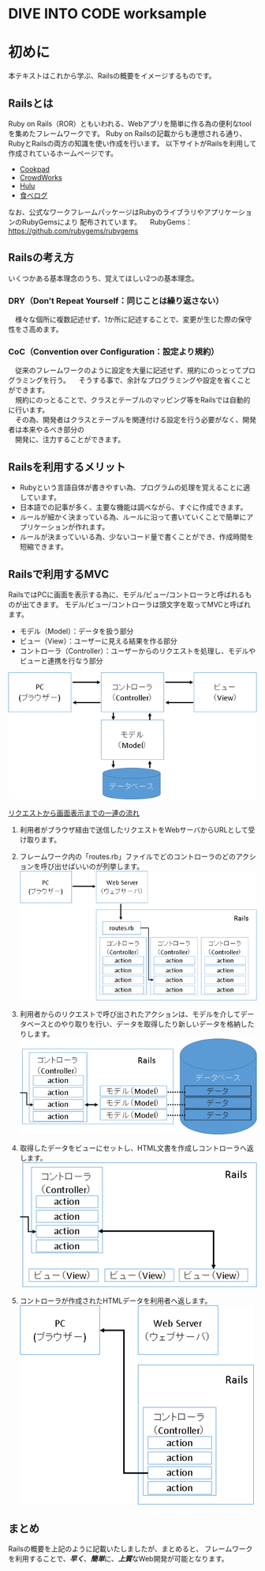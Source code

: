 # DIVE INTO CODE worksample



# 初めに
本テキストはこれから学ぶ、Railsの概要をイメージするものです。



## Railsとは

Ruby on Rails（ROR）ともいわれる、Webアプリを簡単に作る為の便利なtoolを集めたフレームワークです。  Ruby on Railsの記載からも連想される通り、RubyとRailsの両方の知識を使い作成を行います。
以下サイトがRailsを利用して作成されているホームページです。 
- [Cookpad](https://cookpad.com/)
- [CrowdWorks]( https://crowdworks.jp/)
- [Hulu](https://www.happyon.jp/)
- [食べログ](https://tabelog.com/)

なお、公式なワークフレームパッケージはRubyのライブラリやアプリケーションのRubyGemsにより
配布されています。
　RubyGems：https://github.com/rubygems/rubygems



## Railsの考え方

いくつかある基本理念のうち、覚えてほしい2つの基本理念。

### DRY（Don’t Repeat Yourself：同じことは繰り返さない）

　様々な個所に複数記述せず、1か所に記述することで、変更が生じた際の保守性をさ高めます。

### CoC（Convention over Configuration：設定より規約）
　従来のフレームワークのように設定を大量に記述せず、規約にのっとってプログラミングを行う。
　そうする事で、余計なプログラミングや設定を省くことができます。   
　規約にのっとることで、クラスとテーブルのマッピング等をRailsでは自動的に行います。   
　その為、開発者はクラスとテーブルを関連付ける設定を行う必要がなく、開発者は本来やるべき部分の  
　開発に、注力することができます。



## Railsを利用するメリット

- Rubyという言語自体が書きやすい為、プログラムの処理を覚えることに適しています。
- 日本語での記事が多く、主要な機能は調べながら、すぐに作成できます。
- ルールが細かく決まっている為、ルールに沿って書いていくことで簡単にアプリケーションが作れます。
- ルールが決まっていいる為、少ないコード量で書くことができ、作成時間を短縮できます。



## Railsで利用するMVC

RailsではPCに画面を表示する為に、モデル/ビュー/コントローラと呼ばれるものが出てきます。
モデル/ビュー/コントローラは頭文字を取ってMVCと呼ばれます。

- モデル（Model）：データを扱う部分
- ビュー（View）：ユーザーに見える結果を作る部分
- コントローラ（Controller）：ユーザーからのリクエストを処理し、モデルやビューと連携を行なう部分

![MVC概要](https://github.com/tk-sugiyama/worksample/blob/master/img/MVC.png)



<u>リクエストから画面表示までの一連の流れ</u>

1. 利用者がブラウザ経由で送信したリクエストをWebサーバからURLとして受け取ります。

2. フレームワーク内の「routes.rb」ファイルでどのコントローラのどのアクションを呼び出せばいいのが列挙します。
   ![routes.rbイメージ](https://github.com/tk-sugiyama/worksample/blob/master/img/routes.png)

3. 利用者からのリクエストで呼び出されたアクションは、モデルを介してデータベースとのやり取りを行い、データを取得したり新しいデータを格納したりします。
   ![コントローラとDBの連携イメージ](https://github.com/tk-sugiyama/worksample/blob/master/img/Model.png)

4. 取得したデータをビューにセットし、HTML文書を作成しコントローラへ返します。
   ![このトローラとビューの連携イメージ](https://github.com/tk-sugiyama/worksample/blob/master/img/View.png)

5. コントローラが作成されたHTMLデータを利用者へ返します。
   ![ページ表示イメージ](https://github.com/tk-sugiyama/worksample/blob/master/img/Return.png)

   

## まとめ

Railsの概要を上記のように記載いたしましたが、まとめると、
フレームワークを利用することで、***早く***、***簡単***に、***上質***なWeb開発が可能となります。
